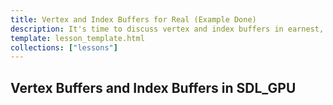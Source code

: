 ```yaml
---
title: Vertex and Index Buffers for Real (Example Done)
description: It's time to discuss vertex and index buffers in earnest, we've been able to get by without them until now, but if we want to draw models, it's the most straight forward way.
template: lesson_template.html
collections: ["lessons"]
---
```


## Vertex Buffers and Index Buffers in SDL_GPU
